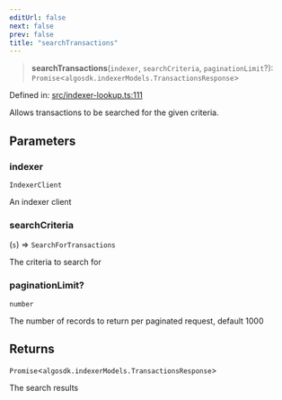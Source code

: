 ```yaml
---
editUrl: false
next: false
prev: false
title: "searchTransactions"
---
```


> **searchTransactions**(`indexer`, `searchCriteria`, `paginationLimit`?): `Promise`\<`algosdk.indexerModels.TransactionsResponse`\>

Defined in: [src/indexer-lookup.ts:111](https://github.com/algorandfoundation/algokit-utils-ts/blob/e57e96ab17213653e656688e8d7251c0107554cf/src/indexer-lookup.ts#L111)

Allows transactions to be searched for the given criteria.

## Parameters

### indexer

`IndexerClient`

An indexer client

### searchCriteria

(`s`) => `SearchForTransactions`

The criteria to search for

### paginationLimit?

`number`

The number of records to return per paginated request, default 1000

## Returns

`Promise`\<`algosdk.indexerModels.TransactionsResponse`\>

The search results

